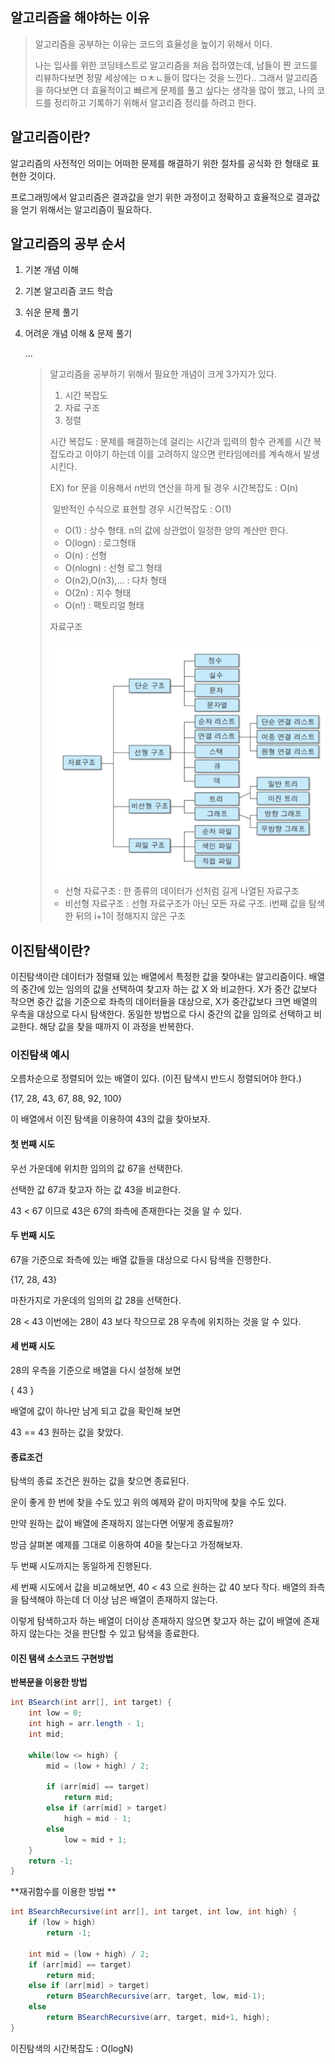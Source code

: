 ## 알고리즘을 해야하는 이유

> 알고리즘을 공부하는 이유는 코드의 효율성을 높이기 위해서 이다.
>
> 나는 입사를 위한 코딩테스트로 알고리즘을 처음 접하였는데, 남들이 짠 코드를 리뷰하다보면 정말 세상에는 ㅁㅊㄴ들이 많다는 것을 느낀다.. 그래서 알고리즘을 하다보면 더 효율적이고 빠르게 문제를 풀고 싶다는 생각을 많이 했고, 나의 코드를 정리하고 기록하기 위해서 알고리즘 정리를 하려고 한다.

## 알고리즘이란?

알고리즘의 사전적인 의미는 어떠한 문제를 해결하기 위한 절차를 공식화 한 형태로 표현한 것이다.

프로그래밍에서 알고리즘은 결과값을 얻기 위한 과정이고 정확하고 효율적으로 결과값을 얻기 위해서는 알고리즘이 필요하다.



## 알고리즘의 공부 순서

1. 기본 개념 이해

2. 기본 알고리즘 코드 학습

3. 쉬운 문제 풀기

4. 어려운 개념 이해 & 문제 풀기

   ...

   > 알고리즘을 공부하기 위해서 필요한 개념이 크게 3가지가 있다.
   >
   > 1. 시간 복잡도
   > 2. 자료 구조
   > 3. 정렬
   >
   > 시간 복잡도 : 문제를 해결하는데 걸리는 시간과 입력의 함수 관계를 시간 복잡도라고 이야기 하는데 이를 고려하지 않으면 런타임에러를 계속해서 발생시킨다.
   >
   > EX) for 문을 이용해서 n번의 연산을 하게 될 경우 시간복잡도 : O(n)
   >
   > ​		일반적인 수식으로 표현할 경우 시간복잡도 : O(1)
   >
   > 
   >
   > - O(1) : 상수 형태. n의 값에 상관없이 일정한 양의 계산만 한다.
   > - O(logn) : 로그형태
   > - O(n) : 선형
   > - O(nlogn) : 선형 로그 형태
   > - O(n2),O(n3),... : 다차 형태
   > - O(2n) : 지수 형태
   > - O(n!) : 팩토리얼 형태
   >
   > 
   >
   > 자료구조
   >
   > ![자료구조](../image/datastruct.PNG)
   >
   > - 선형 자료구조 : 한 종류의 데이터가 선처럼 길게 나열된 자료구조
   > - 비선형 자료구조 : 선형 자료구조가 아닌 모든 자료 구조. i번째 값을 탐색한 뒤의 i+1이 정해지지 않은 구조

   

## 이진탐색이란?

이진탐색이란 데이터가 정렬돼 있는 배열에서 특정한 값을 찾아내는 알고리즘이다. 배열의 중간에 있는 임의의 값을 선택하여 찾고자 하는 값 X 와 비교한다. X가 중간 값보다 작으면 중간 값을 기준으로 좌측의 데이터들을 대상으로, X가 중간값보다 크면 배열의 우측을 대상으로 다시 탐색한다. 동일한 방법으로 다시 중간의 값을 임의로 선택하고 비교한다. 해당 값을 찾을 때까지 이 과정을 반복한다.



### 이진탐색 예시

오름차순으로 정렬되어 있는 배열이 있다. (이진 탐색시 반드시 정렬되어야 한다.)

{17, 28, 43, 67, 88, 92, 100}

이 배열에서 이진 탐색을 이용하여 43의 값을 찾아보자.

#### 첫 번째 시도

우선 가운데에 위치한 임의의 값 67을 선택한다.

선택한 값 67과 찾고자 하는 값 43을 비교한다.

43 < 67 이므로 43은 67의 좌측에 존재한다는 것을 알 수 있다.

#### 두 번째 시도

67을 기준으로 좌측에 있는 배열 값들을 대상으로 다시 탐색을 진행한다.

{17, 28, 43}

마찬가지로 가운데의 임의의 값 28을 선택한다.

28 < 43 이번에는 28이 43 보다 작으므로 28 우측에 위치하는 것을 알 수 있다.

#### 세 번째 시도

28의 우측을 기준으로 배열을 다시 설정해 보면

{ 43 }

배열에 값이 하나만 남게 되고 값을 확인해 보면

43 == 43 원하는 값을 찾았다.

#### 종료조건

탐색의 종료 조건은 원하는 값을 찾으면 종료된다.

운이 좋게 한 번에 찾을 수도 있고 위의 예제와 같이 마지막에 찾을 수도 있다.

만약 원하는 값이 배열에 존재하지 않는다면 어떻게 종료될까?

방금 살펴본 예제를 그대로 이용하여 40을 찾는다고 가정해보자.

두 번째 시도까지는 동일하게 진행된다.

세 번째 시도에서 값을 비교해보면, 40 < 43 으로 원하는 값 40 보다 작다. 배열의 좌측을 탐색해야 하는데 더 이상 남은 배열이 존재하지 않는다.

이렇게 탐색하고자 하는 배열이 더이상 존재하지 않으면 찾고자 하는 값이 배열에 존재하지 않는다는 것을 판단할 수 있고 탐색을 종료한다.

#### 이진 탬색 소스코드 구현방법

**반복문을 이용한 방법**

```java
int BSearch(int arr[], int target) {
    int low = 0;
    int high = arr.length - 1;
    int mid;

    while(low <= high) {
        mid = (low + high) / 2;

        if (arr[mid] == target)
            return mid;
        else if (arr[mid] > target)
            high = mid - 1;
        else
            low = mid + 1;
    }
    return -1;
}
```



**재귀함수를 이용한 방법 **

```java
int BSearchRecursive(int arr[], int target, int low, int high) {
    if (low > high)
        return -1;

    int mid = (low + high) / 2;
    if (arr[mid] == target)
        return mid;
    else if (arr[mid] > target)
        return BSearchRecursive(arr, target, low, mid-1);
    else
        return BSearchRecursive(arr, target, mid+1, high);
}
```

이진탐색의 시간복잡도 : O(logN)